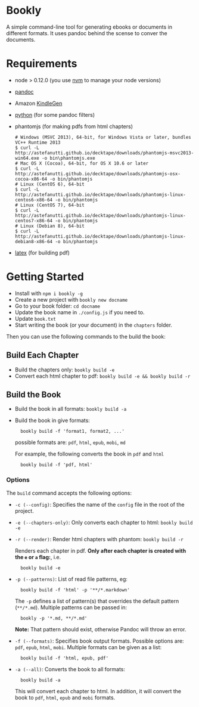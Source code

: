 # Bookly

A simple command-line tool for generating ebooks or documents in different formats. It uses pandoc behind the scense to conver the documents.

# Requirements

- node > 0.12.0 (you use [nvm](https://github.com/creationix/nvm) to manage your node versions)

- [pandoc](http://pandoc.org/installing.html)

- Amazon [KindleGen](https://www.amazon.com/gp/feature.html?docId=1000765211)

- [python](https://github.com/yyuu/pyenv) (for some pandoc filters)

- phantomjs (for making pdfs from html chapters)

    ```
    # Windows (MSVC 2013), 64-bit, for Windows Vista or later, bundles VC++ Runtime 2013
    $ curl -L http://astefanutti.github.io/decktape/downloads/phantomjs-msvc2013-win64.exe -o bin\phantomjs.exe
    # Mac OS X (Cocoa), 64-bit, for OS X 10.6 or later
    $ curl -L http://astefanutti.github.io/decktape/downloads/phantomjs-osx-cocoa-x86-64 -o bin/phantomjs
    # Linux (CentOS 6), 64-bit
    $ curl -L http://astefanutti.github.io/decktape/downloads/phantomjs-linux-centos6-x86-64 -o bin/phantomjs
    # Linux (CentOS 7), 64-bit
    $ curl -L http://astefanutti.github.io/decktape/downloads/phantomjs-linux-centos7-x86-64 -o bin/phantomjs
    # Linux (Debian 8), 64-bit
    $ curl -L http://astefanutti.github.io/decktape/downloads/phantomjs-linux-debian8-x86-64 -o bin/phantomjs
    ```

- [latex](http://miktex.org/download) (for building pdf)

# Getting Started

- Install with `npm i bookly -g`
- Create a new project with `bookly new docname`
- Go to your book folder: `cd docname`
- Update the book name in `./config.js` if you need to.
- Update `book.txt`
- Start writing the book (or your document) in the `chapters` folder.

Then you can use the following commands to the build the book:

## Build Each Chapter

- Build the chapters only: `bookly build -e`
- Convert each html chapter to pdf: `bookly build -e && bookly build -r`

## Build the Book

- Build the book in all formats: `bookly build -a`

- Build the book in give formats:

		bookly build -f 'format1, format2, ...'

	possible formats are: `pdf`, `html`, `epub`, `mobi`, `md`

	For example, the following converts the book in `pdf` and `html`

		bookly build -f 'pdf, html'

### Options

The `build` command accepts the following options:

- `-c (--config)`: Specifies the name of the `config` file in the root of the project.

- `-e (--chapters-only)`: Only converts each chapter to html: `bookly build -e`

- `-r (--render)`: Render html chapters with phantom: `bookly build -r`

    Renders each chapter in pdf. **Only after each chapter is created with the `e` or `a` flag:**, i.e.

        bookly build -e

- `-p (--patterns)`: List of read file patterns, eg:

        bookly build -f 'html' -p '**/*.markdown'

    The `-p` defines a list of pattern(s) that overrides the default pattern (`**/*.md`). Multiple patterns can be passed in:

        bookly -p '*.md, **/*.md'

    **Note:** That pattern should exist, otherwise Pandoc will throw an error.

- `-f (--formats)`: Specifies book output formats. Possible options are: `pdf`, `epub`, `html`, `mobi`. Multiple formats can be given as a list:

        bookly build -f 'html, epub, pdf'

- `-a (--all)`: Converts the book to all formats:

        bookly build -a

    This will convert each chapter to html. In addition, it will convert the book to `pdf`, `html`, `epub` and `mobi` formats.
